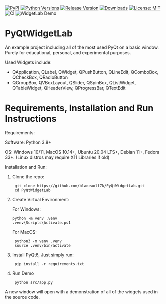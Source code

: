 [![PyPI](https://img.shields.io/pypi/v/pyqtwidgetlab.svg)](https://pypi.org/project/pyqtwidgetlab)
[![Python Versions](https://img.shields.io/pypi/pyversions/pyqtwidgetlab.svg)]()
[![Release Version](https://img.shields.io/github/v/release/bladewolf7k/PyQtWidgetLab)](https://github.com/bladewolf7k/PyQtWidgetLab/releases/latest)
[![Downloads](https://img.shields.io/github/downloads/bladewolf7k/PyQtWidgetLab/latest/total)](https://github.com/bladewolf7k/PyQtWidgetLab/releases/latest)
[![License: MIT](https://img.shields.io/badge/License-MIT-blue.svg)](LICENSE)
![CI](https://github.com/bladewolf7k/PyQtWidgetLab/actions/workflows/ci.yml/badge.svg)
![WidgetLab Demo](images/demo.png)

# PyQtWidgetLab

An example project including all of the most used PyQt on a basic window. Purely for educational, personal, and experimental purposes.

Used Widgets include: 

- QApplication, QLabel, QWidget, QPushButton, QLineEdit, QComboBox, QCheckBox, QRadioButton
- QGroupBox, QVBoxLayout, QSlider, QSpinBox, QListWidget, QTableWidget, QHeaderView, QProgressBar, QTextEdit

# Requirements, Installation and Run Instructions

Requirements: 

Software: Python 3.8+

OS: Windows 10/11, MacOS 10.14+, Ubuntu 20.04 LTS+, Debian 11+, Fedora 33+. (Linux distros may require X11 Libraries if old)

Installation and Run:

1. Clone the repo:

        git clone https://github.com/bladewolf7k/PyQtWidgetLab.git
        cd PyQtWidgetLab

2. Create Virtual Environment:

    For Windows:

       python -m venv .venv
       .venv\Scripts\Activate.ps1

    For MacOS:

        python3 -m venv .venv
        source .venv/bin/activate

3. Install PyQt6, Just simply run:

        pip install -r requirements.txt

4. Run Demo

        python src/app.py

A new window will open with a demonstration of all of the widgets used in the source code.
